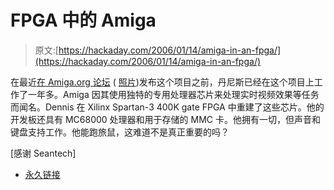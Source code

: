 # FPGA 中的 Amiga

> 原文:[https://hackaday.com/2006/01/14/amiga-in-an-fpga/](https://hackaday.com/2006/01/14/amiga-in-an-fpga/)

在最近[在 Amiga.org 论坛](http://www.amiga.org/modules/newbb/viewtopic.php?topic_id=27988&forum=8&viewmode=flat&order=ASC&start=0) ( [照片](http://www.amiga.org/modules/myalbum/viewcat.php?uid=12811))发布这个项目之前，丹尼斯已经在这个项目上工作了一年多。Amiga 因其使用独特的专用处理器芯片来处理实时视频效果等任务而闻名。Dennis 在 Xilinx Spartan-3 400K gate FPGA 中重建了这些芯片。他的开发板还具有 MC68000 处理器和用于存储的 MMC 卡。他拥有一切，但声音和键盘支持工作。他能跑旅鼠，这难道不是真正重要的吗？

[感谢 Seantech]

*   [永久链接](http://www.amiga.org/modules/newbb/viewtopic.php?topic_id=27988&forum=8&viewmode=flat&order=ASC&start=0)